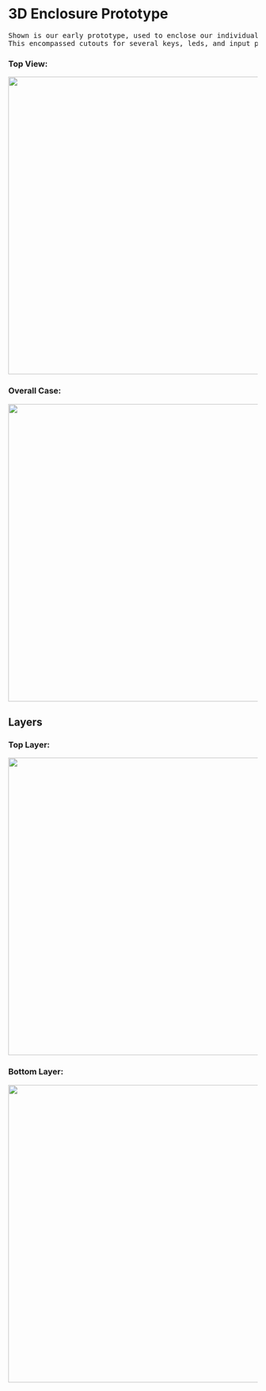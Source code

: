 # 3D Enclosure Prototype
<pre>
Shown is our early prototype, used to enclose our individual keyboard PCB. This 3D enclosure was done using Autodesk Fusion 360.<br />This encompassed cutouts for several keys, leds, and input power.
</pre>

### Top View:
<pre>
<img width="600" src = "https://lh3.googleusercontent.com/wqaXoEbsmFw6D61QADLVUNcR_Cv5GK7MIE3i6TRYODTnWhlervrK41QQkUE5EPU1eDNr2aureCHT8isSrWtB3334DmE-g5x8WaNxLCsUmu3DMsZvuuxn_xCND8QRzRdQ4tvVVn40ZvbMwE-2z09HKR0AUohZM6KuZSKi0iexh7o_3kLp51LVxzY7hd73TqGuJmuZSjK-9y1wOPTbqldmV-o4V9aQXBTHlFzq-8wwgfD1eyn62SA2dw0IukyCt85Q2zeHd3vQ5l6Zc_PiSt4lAqvvUhmHDoZ_RiqAFxKx0Fc1i-nBaGKD-2O4HztJwj30tEfZXFOGMUy0C0ZQmiPlkqZZYrLDHOGnBP8uIj7LuGxTtrdtzysAb6OJGMw_LVc1Q5E6u-zVwGIQS7PgMqw4_OGB_inDvSQMZ7_Pz0PP4DkQmdFyjcFZ8YvEXOaoedgTayU2OW9jyvcVqjeGQRKO1PCxUEauMI3K2R7HRdGCVXImTqzOpDyJkg4kRLhopRrnZ5yhijobhXKjbb1dOGLeOD5C9k2Uvq0KHUw5zPYLCsEHOVBNCD-8yicvXTcoe9GzEGOKZyOZcunmag904m7-Lvakh0iwDvZP87Z0Z0yXvataQtbb3ZuRVc7x7tN6kB4DsxXl57syevLB80_9LEkYceT3_2QfUMDjajJObYn1qq_doEEK51wu8sF7oNYMeEBXllo5A_--NuEk_blrncGoLBrW=w916-h497-no?authuser=1">
</pre>

### Overall Case:
<pre>
<img width="600" src = "https://lh3.googleusercontent.com/BN1tRJAqwoi6Vq6umcYQeZHlh_ftV4S0LtVtfCEFbGzB6mVWLOAGSM91dY_lxjdZTuy6M2B7HpyWvCMBoAq6YmKZSWoIPmvHM1U2CK9mMLrE1X17jFuC6JJ-p35x87glTOQN89G5jzdIP4fhxa8JF-xK4zmqQL5JwfrVu4m7GJTUd41HhTpCm4023mSpB4vWMhTvE4W3xkUQWDJp5WT2tSRrFLZnSGUsi6p385GNOC3t_yx7OihG84iP_L7smwkNRUF0GSsSS85WzGeONBtvXpHv6dWsWzhDpeNkdkgJlgYOmrS45pG97eXBqu8q_b_mpK7kT6yzW1YmToMzY81jrrNJBD2FsUoh7gU3-5uqVc6ls3SmUbIpcwhGMOyyUI3JT-MO6eQnHVjVr8qbPQ_tXKxkQUqWq4VBumSvfVh9LS2no1xrNwCswDGVTx7XHPG_5vpAg2Cw5Qr9Yb_9BBtVqXnN0AY0dOMxebH5rE3PetMbcA8_C6xYCjghRwPlXEfXATHBLpTyfmun20eTy7gw6kEMWRkn4YWotEQQmvOcXNYOQLmGqX4it14VnOh9nZ69aYqnDTShazI_tKASDJZVg5pN4MohaVak8kUvvcs7gN4RkicnnsH23IMB-LX2LwDA73kue_vHFbiqTqWGcjh9uHAFEf7oYpL0HAn52o3snx4tId-KAx1v2z5M2aRhPlYORbg8yojwTDRGhCk0yetue5bQ=w916-h497-no?authuser=1">
</pre>

## Layers
### Top Layer:
<pre>
<img width="600" src= "https://lh3.googleusercontent.com/EE7tDy4Nax-wLwkdr1fFqAqgfdZOaoUJN_hotX0cpGxg-R_5ciODuVt5JLVSgdBGExDAiNunvuDwhPn01s-tCLVi7_QR77poeg4d1xGjKQ0JMEUxBBYeF48H6lcC7Iw9qh7gMtmF3RWcP4uUrinuu6DZRWh2jM5MfobPv66xsfsxnZxdSUI75Oyg9sjoXDQrCUpfLI3_J8brq0DIm7-9cq0ZvK_2Z7toLnMZR9EvQX3MB6mVxV5ofpmgP7taGk3h-BGRxM1RftB42y0IusFHxm-75Sq2FEOx0BDNrDiaU1PAUkiTwNJkRBa9gQp1MnH8xWJq8wyHaf56K0gfIrSCPY5x2CpC5XRZJUftw63eZdIe7nZb1vT1YibSTqCDYbs2N-S4hIjECGJ4m8_TR9nE1PWJEqL91VChpustnhBSgM1ZJgoNQQMSypUjOeNK5_O-19oJjS0UZPXct6hwe22tiBPECbuycgxVswPE6QQIrz4m3zwgpyZ6TKcZXSmv1ZGM4tl72OPZNPFxp-_5-CklhYeB71JfFskqUdsa7stj356IPXHuHOrw_r2Y_jQ6XK4b7k684KtfaXpxVONJ2jFFFT7b0pr-Ep77Xuhflo88xTP9Nx6aHAVEgtJvMYt06H5b601fro7N3lKwyXNlsZzDSi20vSfYOsEO7-qJNCF4Ro8_tTyd4za-KbDYGBxMaG5hsequwoWAKNInMQPcz4pQDY20=w916-h497-no?authuser=1">
</pre>

### Bottom Layer:
<pre>
<img width="600" src = "https://lh3.googleusercontent.com/cWhFxPYneWjwdrwiJ84xRLeeVKVtkAbdhouawdkL4cHpREBxoaWOcT1_5BdaCbInJSw8Ckry8fmW_58xvpDytk3RhgI96Rs0OLTcDrSLfJUJGnO7yxUeO29IA4YMXZ2WrbYKp8OQwl2PDdZSy56yX7Ld7QPHwDAXGNRZfMfa8PUFW-Dzk2JY5pUIrG4MZhSXUE2E2GfHy_2G2atdJpMJwFNPwNtbWBc8xXvtO5U-N9WaS8zsAF-ePg3SDZistVPlmnlrniX8dBIZLSycD4hlXsBOwHYJVVZ58Y2peBkFTEUU7ftdGmi5lalXlNys-6kTCRtqDuw_ZXIbhHxyQ1YNoads1sBpA0dXrfcVVYDSFNKkZY8TDjkmAJ4IK5MCdbn6muxCHAVm4Pgx-MCaadAaUSrDkzJhzDZbyQ0-KOrEAdnycTU9w0LgTftRJrQRZ2hBP15WkdI4IbSb-iId-TArUTRq8wg8SmxT5HewhPcUGrhk86Rm3q8Ecec43m3ghpkBcp9oI7GtpuUyoMy0WIgvBAbxvxzpYLJeq3qtqg91zEE4MUfMgRImSuJMNlZuwus_SeJYMVf14bpflBYvgTMm0lTFzUnAcWRn7WssmhmI98p8GghPGT54u9IrCSqPF7fK0-e-fJw02hcYXqER0gUSB23RhGjXcoue5TTihBEXe-N6utLyZJXPc9PihBbXdJpzkTPA04s1z5FNSXmm0__6wyRE=w916-h497-no?authuser=1">
</pre>
